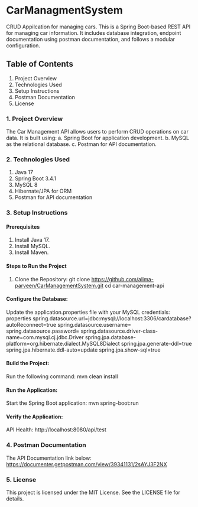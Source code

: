 # CarManagmentSystem
CRUD Appilcation for managing cars.
This is a Spring Boot-based REST API for managing car information. It includes database integration, endpoint documentation using postman documentation, and follows a modular configuration.

## Table of Contents
1. Project Overview
2. Technologies Used
3. Setup Instructions
4. Postman Documentation
5. License

### 1. Project Overview
The Car Management API allows users to perform CRUD operations on car data. It is built using:
a. Spring Boot for application development.
b. MySQL as the relational database.
c. Postman for API documentation.

### 2. Technologies Used
1. Java 17
2. Spring Boot 3.4.1
3. MySQL 8
4. Hibernate/JPA for ORM
5. Postman for API documentation

### 3. Setup Instructions
#### Prerequisites
1. Install Java 17.
2. Install MySQL.
3. Install Maven.

#### Steps to Run the Project
1. Clone the Repository:
git clone https://github.com/alima-parveen/CarManagementSystem.git
cd car-management-api

#### Configure the Database: 
Update the application.properties file with your MySQL credentials:
properties
spring.datasource.url=jdbc:mysql://localhost:3306/cardatabase?autoReconnect=true
spring.datasource.username=<your-username>
spring.datasource.password=<your-password>
spring.datasource.driver-class-name=com.mysql.cj.jdbc.Driver
spring.jpa.database-platform=org.hibernate.dialect.MySQL8Dialect
spring.jpa.generate-ddl=true
spring.jpa.hibernate.ddl-auto=update
spring.jpa.show-sql=true

#### Build the Project: 
Run the following command:
mvn clean install

#### Run the Application: 
Start the Spring Boot application:
mvn spring-boot:run

#### Verify the Application:
API Health: http://localhost:8080/api/test

### 4. Postman Documentation
The API Documentation link below:
https://documenter.getpostman.com/view/39341131/2sAYJ3F2NX

### 5. License
This project is licensed under the MIT License. See the LICENSE file for details.
